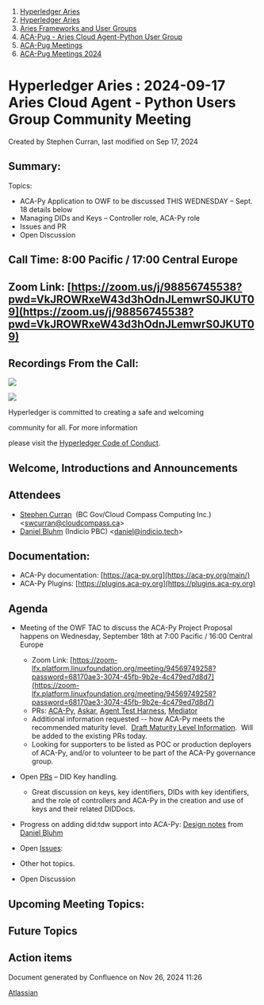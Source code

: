 1. [Hyperledger Aries](index.html)
2. [Hyperledger Aries](Hyperledger-Aries_18481154.html)
3. [Aries Frameworks and User Groups](Aries-Frameworks-and-User-Groups_18481290.html)
4. [ACA-Pug - Aries Cloud Agent-Python User Group](ACA-Pug---Aries-Cloud-Agent-Python-User-Group_18484248.html)
5. [ACA-Pug Meetings](ACA-Pug-Meetings_18484272.html)
6. [ACA-Pug Meetings 2024](ACA-Pug-Meetings-2024_18519005.html)

# Hyperledger Aries : 2024-09-17 Aries Cloud Agent - Python Users Group Community Meeting

Created by Stephen Curran, last modified on Sep 17, 2024

## Summary:

Topics:

- ACA-Py Application to OWF to be discussed THIS WEDNESDAY – Sept. 18 details below
- Managing DIDs and Keys – Controller role, ACA-Py role
- Issues and PR
- Open Discussion

## **Call Time**: 8:00 Pacific / 17:00 Central Europe

## **Zoom Link**: [https://zoom.us/j/98856745538?pwd=VkJROWRxeW43d3hOdnJLemwrS0JKUT09](https://zoom.us/j/98856745538?pwd=VkJROWRxeW43d3hOdnJLemwrS0JKUT09)

## Recordings From the Call:

![](https://wiki.hyperledger.org/download/attachments/29034696/Antitrustnotice.png?version=1&modificationDate=1581695654000&api=v2)

![](https://wiki.hyperledger.org/download/attachments/2392771/welcome.png?version=2&modificationDate=1572450107000&api=v2)

Hyperledger is committed to creating a safe and welcoming

community for all. For more information

please visit the [Hyperledger Code of Conduct](https://lf-hyperledger.atlassian.net/wiki/display/HYP/Hyperledger+Code+of+Conduct).

## Welcome, Introductions and Announcements

## Attendees

- [Stephen Curran](https://lf-hyperledger.atlassian.net/wiki/people/557058:d676f135-ecd6-465b-b7eb-f87976bf4569?ref=confluence)  (BC Gov/Cloud Compass Computing Inc.) &lt;swcurran@cloudcompass.ca&gt;
- [Daniel Bluhm](https://lf-hyperledger.atlassian.net/wiki/people/712020:c322d585-d6d2-4479-a990-b91fac45db1c?ref=confluence) (Indicio PBC) &lt;daniel@indicio.tech&gt;

## Documentation:

- ACA-Py documentation: [https://aca-py.org](https://aca-py.org/main/)
- ACA-Py Plugins: [https://plugins.aca-py.org](https://plugins.aca-py.org)

## Agenda

- Meeting of the OWF TAC to discuss the ACA-Py Project Proposal happens on Wednesday, September 18th at 7:00 Pacific / 16:00 Central Europe
  
  - Zoom Link: [https://zoom-lfx.platform.linuxfoundation.org/meeting/94569749258?password=68170ae3-3074-45fb-9b2e-4c479ed7d8d7](https://zoom-lfx.platform.linuxfoundation.org/meeting/94569749258?password=68170ae3-3074-45fb-9b2e-4c479ed7d8d7)
  - PRs: [ACA-Py](https://github.com/openwallet-foundation/project-proposals/pull/42), [Askar](https://github.com/openwallet-foundation/project-proposals/pull/43), [Agent Test Harness](https://github.com/openwallet-foundation/project-proposals/pull/44), [Mediator](https://github.com/openwallet-foundation/project-proposals/pull/45)
  - Additional information requested -- how ACA-Py meets the recommended maturity level.  [Draft Maturity Level Information](https://docs.google.com/document/d/1RznE41mN2lMJYcq6MfWln5z4UfqiOwJmm1RyAyELzTY/edit?usp=sharing).  Will be added to the existing PRs today.
  - Looking for supporters to be listed as POC or production deployers of ACA-Py, and/or to volunteer to be part of the ACA-Py governance group.
- Open [PRs](https://github.com/hyperledger/aries-cloudagent-python/pulls) – DID Key handling.
  
  - Great discussion on keys, key identifiers, DIDs with key identifiers, and the role of controllers and ACA-Py in the creation and use of keys and their related DIDDocs.
- Progress on adding did:tdw support into ACA-Py: [Design notes](https://hackmd.io/@dbluhm/acapy-did-tdw) from [Daniel Bluhm](https://lf-hyperledger.atlassian.net/wiki/people/712020:c322d585-d6d2-4479-a990-b91fac45db1c?ref=confluence)
- Open [Issues](https://github.com/hyperledger/aries-cloudagent-python/issues):
- Other hot topics.
- Open Discussion

## Upcoming Meeting Topics:

## Future Topics

## Action items

Document generated by Confluence on Nov 26, 2024 11:26

[Atlassian](http://www.atlassian.com/)
